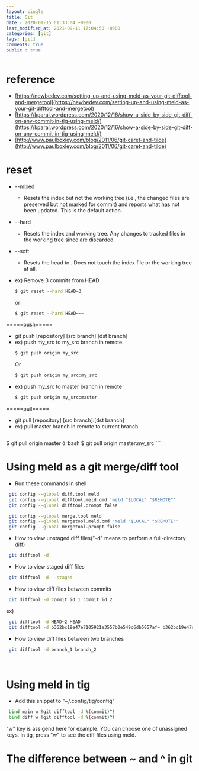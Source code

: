 ```yaml
---
layout: single
title: Git
date : 2020-01-15 01:33:04 +0900
last_modified_at: 2021-09-11 17:04:50 +0900
categories: [git]
tags: [git]
comments: true
public : true
---
```

# reference
  * [https://newbedev.com/setting-up-and-using-meld-as-your-git-difftool-and-mergetool](https://newbedev.com/setting-up-and-using-meld-as-your-git-difftool-and-mergetool)
  * [https://kparal.wordpress.com/2020/12/16/show-a-side-by-side-git-diff-on-any-commit-in-tig-using-meld/](https://kparal.wordpress.com/2020/12/16/show-a-side-by-side-git-diff-on-any-commit-in-tig-using-meld/)
  * [http://www.paulboxley.com/blog/2011/06/git-caret-and-tilde](http://www.paulboxley.com/blog/2011/06/git-caret-and-tilde)

# reset
  * --mixed
    * Resets the index but not the working tree (i.e., the changed files are preserved but not marked for commit) and reports what has not been updated. This is the default action.
  * --hard
    * Resets the index and working tree. Any changes to tracked files in the working tree since <commit> are discarded.
  * --soft
    * Resets the head to <commit>. Does not touch the index file or the working tree at all.

  * ex) Remove 3 commits from HEAD
    ```bash
	$ git reset --hard HEAD~3
    ```
    or
    ```bash
	$ git reset --hard HEAD~~~
    ```

=====push=====
  * git push [repository] [src branch]:[dst branch]
  * ex) push my_src to my_src branch in remote.
    ```bash
	$ git push origin my_src
    ```
    Or
    ```bash
	$ git push origin my_src:my_src
    ```
  * ex) push my_src to master branch in remote
    ```bash
	$ git push origin my_src:master
    ```

=====pull=====
  * git pull [repository] [src branch]:[dst branch]
  * ex) pull master branch in remote to current branch
    ```bash
$ git pull origin master
    ```
Or
    ```bash
$ git pull origin master:my_src
    ```
</br>

# Using meld as a git merge/diff tool
  * Run these commands in shell
   ```bash
	git config --global diff.tool meld
	git config --global difftool.meld.cmd 'meld "$LOCAL" "$REMOTE"'
	git config --global difftool.prompt false

	git config --global merge.tool meld
	git config --global mergetool.meld.cmd 'meld "$LOCAL" "$REMOTE"'
	git config --global mergetool.prompt false
   ```
  * How to view unstaged diff files("-d" means to perform a full-directory diff)
   ```bash
    git difftool -d
   ```
   
  * How to view staged diff files
   ```bash
    git difftool -d --staged
   ```
  * How to view diff files between commits
   ```bash
    git difftool -d commit_id_1 commit_id_2
   ```
   ex)
   ```bash
    git difftool -d HEAD~2 HEAD
    git difftool -d b362bc19e47e7105921e3557b0e549c6db5057af~ b362bc19e47e7105921e3557b0e549c6db5057af
   ```
  * How to view diff files between two branches
   ```bash
    git difftool -d branch_1 branch_2
   ```
 </br>
 
# Using meld in tig
  * Add this snippet to "~/.config/tig/config"
   ```bash
	bind main w !git difftool -d %(commit)^!
	bind diff w !git difftool -d %(commit)^!
   ```
   "w" key is assigend here for example. YOu can choose one of unassigned keys.
   In tig, press "w" to see the diff files using meld.
# The difference between ~ and ^ in git
 
   


